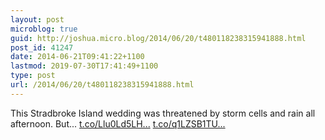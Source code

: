 ```yaml
---
layout: post
microblog: true
guid: http://joshua.micro.blog/2014/06/20/t480118238315941888.html
post_id: 41247
date: 2014-06-21T09:41:22+1100
lastmod: 2019-07-30T17:41:49+1100
type: post
url: /2014/06/20/t480118238315941888.html
---
```

This Stradbroke Island wedding was threatened by storm cells and rain all afternoon. But... [t.co/Llu0Ld5LH...](http://t.co/Llu0Ld5LHW) [t.co/q1LZSB1TU...](http://t.co/q1LZSB1TUn)
